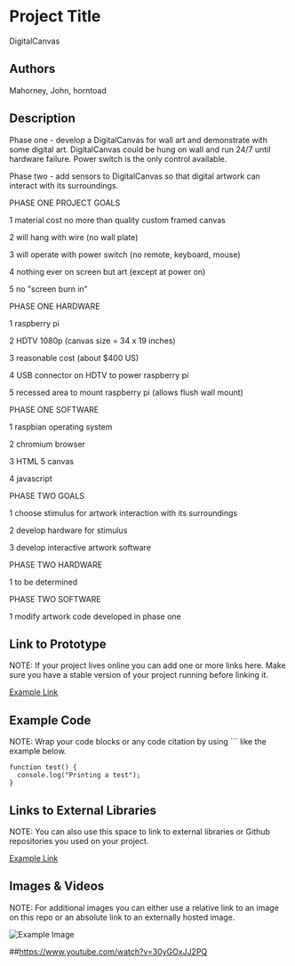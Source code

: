 # Project Title
DigitalCanvas

## Authors
Mahorney, John, horntoad

## Description
Phase one - develop a DigitalCanvas for wall art and demonstrate with some digital art. DigitalCanvas could be hung on wall and run 24/7 until hardware failure. Power switch is the only control available.

Phase two - add sensors to DigitalCanvas so that digital artwork can interact with its surroundings.


PHASE ONE PROJECT GOALS

1 material cost no more than quality custom framed canvas

2 will hang with wire (no wall plate)

3 will operate with power switch (no remote, keyboard, mouse)

4 nothing ever on screen but art (except at power on)

5 no "screen burn in" 


PHASE ONE HARDWARE

1 raspberry pi

2 HDTV 1080p (canvas size = 34 x 19 inches)
		
3 reasonable cost (about $400 US)
		
4 USB connector on HDTV to power raspberry pi
		
5 recessed area to mount raspberry pi (allows flush wall mount)


PHASE ONE SOFTWARE

1 raspbian operating system

2 chromium browser

3 HTML 5 canvas

4 javascript


PHASE TWO GOALS

1 choose stimulus for artwork interaction with its surroundings

2 develop hardware for stimulus

3 develop interactive artwork software


PHASE TWO HARDWARE

1 to be determined


PHASE TWO SOFTWARE

1 modify artwork code developed in phase one




## Link to Prototype
NOTE: If your project lives online you can add one or more links here. Make sure you have a stable version of your project running before linking it.

[Example Link](http://www.google.com "Example Link")

## Example Code
NOTE: Wrap your code blocks or any code citation by using ``` like the example below.
```
function test() {
  console.log("Printing a test");
}
```
## Links to External Libraries
 NOTE: You can also use this space to link to external libraries or Github repositories you used on your project.

[Example Link](http://www.google.com "Example Link")

## Images & Videos
NOTE: For additional images you can either use a relative link to an image on this repo or an absolute link to an externally hosted image.

![Example Image](project_images/cover.jpg?raw=true "Example Image")

##https://www.youtube.com/watch?v=30yGOxJJ2PQ

